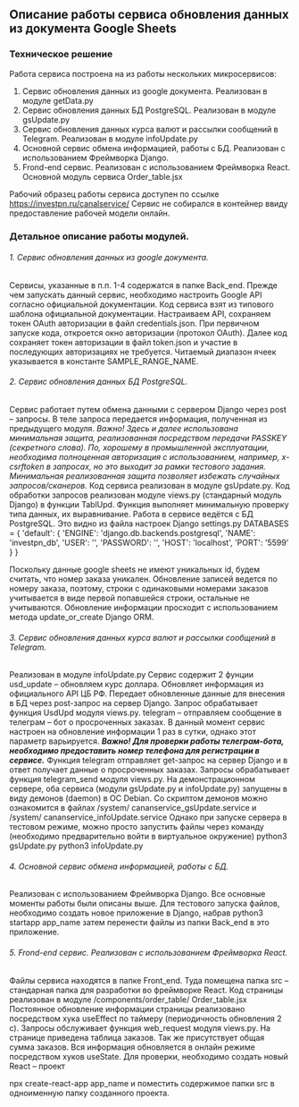## Описание работы сервиса обновления данных из документа Google Sheets
### Техническое решение
Работа сервиса построена на из работы нескольких микросервисов:
1.	Сервис обновления данных из google документа. Реализован в модуле getData.py
2.	Сервис обновления данных БД PostgreSQL. Реализован в модуле gsUpdate.py
3.	Сервис обновления данных курса валют и рассылки сообщений в Telegram. Реализован в модуле infoUpdate.py
4.	Основной сервис обмена информацией, работы с БД. Реализован с использованием Фреймворка Django.
5.	Frond-end сервис. Реализован с использованием Фреймворка React. Основной модуль сервиса Order_table.jsx

Рабочий образец работы сервиса доступен по ссылке https://investpn.ru/canalservice/
Сервис не собирался в контейнер ввиду предоставление рабочей модели онлайн.
### Детальное описание работы модулей.
###### 1.	Сервис обновления данных из google документа.
Сервисы, указанные в п.п. 1-4 содержатся в папке Back_end.
Прежде чем запускать данный сервис, необходимо настроить Google API согласно официальной документации.
Код сервиса взят из типового шаблона официальной документации. Настраиваем API, сохраняем токен OAuth авторизации в файл credentials.json.  При первичном запуске кода, откроется окно авторизации (протокол OAuth). Далее код сохраняет токен авторизации в файл token.json и участие в последующих авторизациях не требуется.
Читаемый диапазон ячеек указывается в константе SAMPLE_RANGE_NAME.
###### 2.	Сервис обновления данных БД PostgreSQL.
Сервис работает путем обмена данными с сервером Django через post – запросы. В теле запроса передается информация, полученная из предыдущего модуля. 
_Важно! Здесь и далее использована минимальная защита, реализованная посредством передачи PASSKEY (секретного слова). По, хорошему в промышленной эксплуатации, необходима полноценная авторизация с использованием, например, x-csrftoken в запросах, но это выходит за рамки тестового задания. Минимальная реализованная защита позволяет избежать случайных запросов/сканеров._
Код сервиса реализован в модуле gsUpdate.py.
Код обработки запросов реализован модуле views.py (стандарный модуль Django) в функции TablUpd. Функция выполняет минимальную проверку типа данных, их выравнивание.
Работа в сервисе ведётся с БД PostgreSQL. Это видно из файла настроек Django settings.py
DATABASES = {
    'default': {
        'ENGINE': 'django.db.backends.postgresql',
        'NAME': 'investpn_db',
        'USER': '',
        'PASSWORD': '',
        'HOST': 'localhost',
        'PORT': '5599'
    }
}

Поскольку данные google sheets не имеют уникальных id, будем считать, что номер заказа уникален. Обновление записей ведется по номеру заказа, поэтому, строки с одинаковыми номерами заказов учитывается в виде первой попавшейся строки, остальные не учитываются.
Обновление информации просходит с использованием метода update_or_create Django ORM.
###### 3.	Сервис обновления данных курса валют и рассылки сообщений в Telegram. 
Реализован в модуле infoUpdate.py
Сервис содержит 2 фунции 
usd_update – обновляем курс доллара. Обновляет информация из официального API ЦБ РФ. Передает обновленные данные для внесения в БД через post-запрос на сервер Django. Запрос обрабатывает функция UsdUpd модуля views.py.
telegram – отправляем сообщение в телеграм – бот о просроченных заказах.
В данный момент сервис настроен на обновление информации 1 раз в сутки, однако этот параметр варьируется.
___Важно! Для проверки работы телеграм-бота, необходимо предоставить номер телефона для регистрации в сервисе.___
Функция telegram отправляет get-запрос на сервер Django и в ответ получает данные о просроченных заказах. Запросы обрабатывает функция telegram_send модуля views.py.
На демонстрационном сервере, оба сервиса (модули gsUpdate.py и infoUpdate.py) запущены в виду демонов (daemon) в ОС Debian. Со скриптом демонов можно ознакомится в файлах /system/ cananservice_gsUpdate.service и /system/ cananservice_infoUpdate.service
Однако при запуске сервера в тестовом режиме, можно просто запустить файлы через команду (необходимо предварительно войти в виртуальное окружение)
python3 gsUpdate.py 
python3 infoUpdate.py 
###### 4.	Основной сервис обмена информацией, работы с БД. 
Реализован с использованием Фреймворка Django. Все основные моменты работы были описаны выше. Для тестового запуска файлов, необходимо создать новое приложение в Django, набрав
python3 startapp app_name
затем перенести файлы из папки Back_end в это приложение.
###### 5.	Frond-end сервис. Реализован с использованием Фреймворка React.
Файлы сервиса находятся в папке Front_end. Туда помещена папка src – стандарная папка для разработки во фреймворке React.
Код страницы реализован в модуле /components/order_table/ Order_table.jsx
Постоянное обновление информации страницы реализовано посредством хука useEffect по таймеру (периодичность обновления 2 с). Запросы обслуживает функция web_request модуля views.py. На странице приведена таблица заказов. Так же присутствует общая сумма заказов. Вся информация обновляется в онлайн режиме посредством хуков useState.
Для проверки, необходимо создать новый React – проект

npx create-react-app app_name
и поместить содержимое папки src в одноименную папку созданного проекта.
